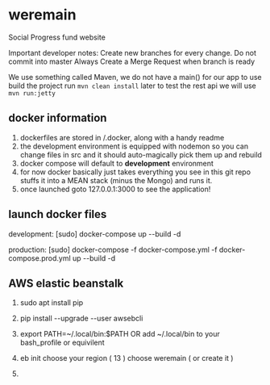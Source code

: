 # weremain
Social Progress fund website

Important developer notes: 
Create new branches for every change. 
Do not commit into master
Always Create a Merge Request when branch is ready

We use something called Maven, we do not have a main() for our app
to use build the project run `mvn clean install`
later to test the rest api we will use `mvn run:jetty` 

## docker information ##
1. dockerfiles are stored in <root>/.docker, along with a handy readme
2. the development environment is equipped with nodemon so you can change
files in src and it should auto-magically pick them up and rebuild
3. docker compose will default to **development** environment
4. for now docker basically just takes everything you see in this git repo
stuffs it into a MEAN stack (minus the Mongo) and runs it.
5. once launched goto 127.0.0.1:3000 to see the application!

## launch docker files ##
development:
[sudo] docker-compose up --build -d

production:
[sudo] docker-compose -f docker-compose.yml -f docker-compose.prod.yml up --build -d

## AWS elastic beanstalk ##
1. sudo apt install pip
2. pip install --upgrade --user awsebcli
3. export PATH=~/.local/bin:$PATH
	OR
add ~/.local/bin to your bash_profile or equivilent

4. eb init
  choose your region ( 13 )
  choose weremain ( or create it )

5. 

















